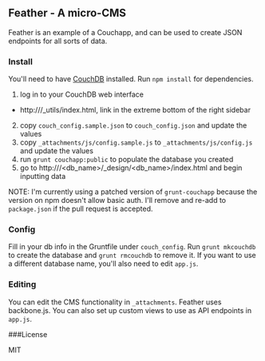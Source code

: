 ## Feather - A micro-CMS

Feather is an example of a Couchapp, and can be used to create JSON endpoints
for all sorts of data.

### Install

You'll need to have
[CouchDB](http://docs.couchdb.org/en/latest/install/index.html) installed. Run
`npm install` for dependencies.

1. log in to your CouchDB web interface
  - http://<hostname>/_utils/index.html, link in the extreme bottom of the right sidebar
2. copy `couch_config.sample.json` to `couch_config.json` and update the values
3. copy `_attachments/js/config.sample.js` to `_attachments/js/config.js` and update the values
4. run `grunt couchapp:public` to populate the database you created
5. go to http://<hostname>/<db_name>/_design/<db_name>/index.html and begin inputting data

NOTE: I'm currently using a patched version of `grunt-couchapp` because the
version on npm doesn't allow basic auth. I'll remove and re-add to
`package.json` if the pull request is accepted.

### Config

Fill in your db info in the Gruntfile under `couch_config`. Run `grunt
mkcouchdb` to create the database and `grunt rmcouchdb` to remove it. If you
want to use a different database name, you'll also need to edit `app.js`.

### Editing

You can edit the CMS functionality in `_attachments`. Feather uses backbone.js.
You can also set up custom views to use as API endpoints in `app.js`.

###License

MIT

